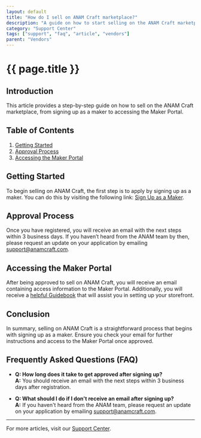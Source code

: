 ```yaml
---
layout: default
title: "How do I sell on ANAM Craft marketplace?"
description: "A guide on how to start selling on the ANAM Craft marketplace."
category: "Support Center"
tags: ["support", "faq", "article", "vendors"]
parent: "Vendors"
---
```


# {{ page.title }}

## Introduction

This article provides a step-by-step guide on how to sell on the ANAM Craft marketplace, from signing up as a maker to accessing the Maker Portal.

## Table of Contents
1. [Getting Started](#getting-started)
2. [Approval Process](#approval-process)
3. [Accessing the Maker Portal](#accessing-the-maker-portal)

## Getting Started

To begin selling on ANAM Craft, the first step is to apply by signing up as a maker. You can do this by visiting the following link: [Sign Up as a Maker](https://anamcraft.com/pricing/).

## Approval Process

Once you have registered, you will receive an email with the next steps within 3 business days. If you haven’t heard from the ANAM team by then, please request an update on your application by emailing [support@anamcraft.com](mailto:support@anamcraft.com).

## Accessing the Maker Portal

After being approved to sell on ANAM Craft, you will receive an email containing access information to the Maker Portal. Additionally, you will receive a [helpful Guidebook](https://anamcraft.zendesk.com/hc/en-us/articles/360060558094) that will assist you in setting up your storefront.

## Conclusion

In summary, selling on ANAM Craft is a straightforward process that begins with signing up as a maker. Ensure you check your email for further instructions and access to the Maker Portal once approved.

## Frequently Asked Questions (FAQ)

- **Q: How long does it take to get approved after signing up?**  
  **A:** You should receive an email with the next steps within 3 business days after registration.

- **Q: What should I do if I don't receive an email after signing up?**  
  **A:** If you haven't heard from the ANAM team, please request an update on your application by emailing [support@anamcraft.com](mailto:support@anamcraft.com).

---

For more articles, visit our [Support Center](https://support.anamcraft.com).